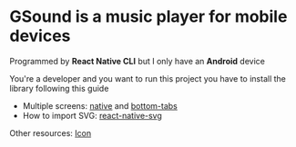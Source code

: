 # GSound is a music player for mobile devices
Programmed by **React Native CLI** but I only have an **Android** device

You're a developer and you want to run this project you have to install the library following this guide

* Multiple screens: [native](https://reactnavigation.org/docs/getting-started/) and [bottom-tabs](https://reactnavigation.org/docs/tab-based-navigation)
* How to import SVG: [react-native-svg](https://github.com/software-mansion/react-native-svg)

Other resources: [Icon](https://iconoir.com/)
